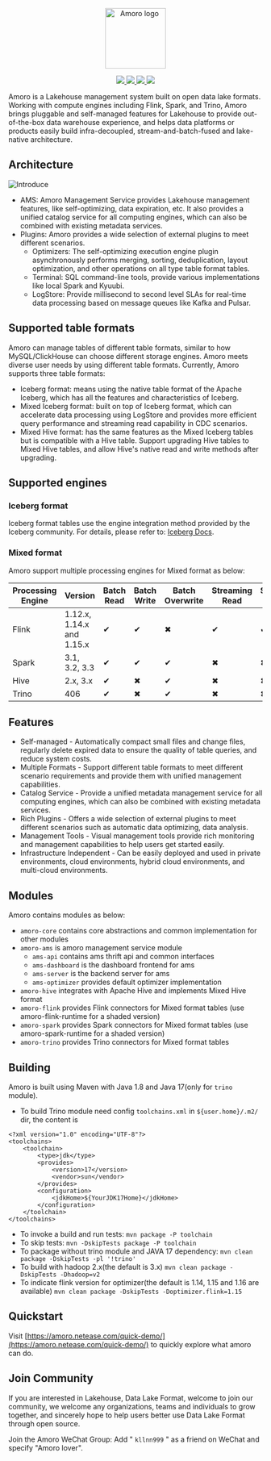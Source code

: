 <!--
 - Licensed to the Apache Software Foundation (ASF) under one
 - or more contributor license agreements.  See the NOTICE file
 - distributed with this work for additional information
 - regarding copyright ownership.  The ASF licenses this file
 - to you under the Apache License, Version 2.0 (the
 - "License"); you may not use this file except in compliance
 - with the License.  You may obtain a copy of the License at
 - 
 -     http://www.apache.org/licenses/LICENSE-2.0
 - 
 - Unless required by applicable law or agreed to in writing, software
 - distributed under the License is distributed on an "AS IS" BASIS,
 - WITHOUT WARRANTIES OR CONDITIONS OF ANY KIND, either express or implied.
 - See the License for the specific language governing permissions and 
 - limitations under the License.
-->
<p align="center">
  <img src="https://amoro.netease.com//img/amoro-logo-icon.png" alt="Amoro logo" height="120px"/>
</p>

<p align="center">
  <a href="https://www.apache.org/licenses/LICENSE-2.0.html">
    <img src="https://img.shields.io/badge/license-Apache%202-4EB1BA.svg" />
  </a>
  <a href="https://github.com/NetEase/arctic/actions/workflows/core-hadoop3-ci.yml">
    <img src="https://github.com/NetEase/arctic/actions/workflows/core-hadoop3-ci.yml/badge.svg" />
  </a>
  <a href="https://github.com/NetEase/arctic/actions/workflows/core-hadoop2-ci.yml">
    <img src="https://github.com/NetEase/arctic/actions/workflows/core-hadoop2-ci.yml/badge.svg" />
  </a>
  <a href="https://github.com/NetEase/arctic/actions/workflows/trino-ci.yml">
    <img src="https://github.com/NetEase/arctic/actions/workflows/trino-ci.yml/badge.svg" />
  </a>
</p>

Amoro is a Lakehouse management system built on open data lake formats.
Working with compute engines including Flink, Spark, and Trino, Amoro brings pluggable and self-managed features for Lakehouse to provide out-of-the-box data warehouse experience,
and helps data platforms or products easily build infra-decoupled, stream-and-batch-fused and lake-native architecture.

## Architecture

![Introduce](https://amoro.netease.com//img/home-content.png)

* AMS: Amoro Management Service provides Lakehouse management features, like self-optimizing, data expiration, etc.
  It also provides a unified catalog service for all computing engines, which can also be combined with existing metadata services.
* Plugins: Amoro provides a wide selection of external plugins to meet different scenarios.
    * Optimizers: The self-optimizing execution engine plugin asynchronously performs merging, sorting, deduplication,
      layout optimization, and other operations on all type table format tables.
    * Terminal: SQL command-line tools, provide various implementations like local Spark and Kyuubi.
    * LogStore: Provide millisecond to second level SLAs for real-time data processing based on message queues like Kafka and Pulsar.

## Supported table formats 

Amoro can manage tables of different table formats, similar to how MySQL/ClickHouse can choose different storage engines.
Amoro meets diverse user needs by using different table formats. Currently, Amoro supports three table formats:

* Iceberg format: means using the native table format of the Apache Iceberg, which has all the features and characteristics of Iceberg.
* Mixed Iceberg format: built on top of Iceberg format, which can accelerate data processing using LogStore 
  and provides more efficient query performance and streaming read capability in CDC scenarios.
* Mixed Hive format: has the same features as the Mixed Iceberg tables but is compatible with a Hive table.
  Support upgrading Hive tables to Mixed Hive tables, and allow Hive's native read and write methods after upgrading.

## Supported engines

### Iceberg format

Iceberg format tables use the engine integration method provided by the Iceberg community.
For details, please refer to: [Iceberg Docs](https://iceberg.apache.org/docs/latest/).

### Mixed format

Amoro support multiple processing engines for Mixed format as below:

| Processing Engine | Version                   | Batch Read  | Batch Write | Batch Overwrite | Streaming Read | Streaming Write | Create Table | Alter Table |
|-------------------|---------------------------|-------------|-------------|-----------------|----------------|-----------------|--------------|-------------|
| Flink             | 1.12.x, 1.14.x and 1.15.x |  &#x2714;   |   &#x2714;   |       &#x2716;   |      &#x2714;   |       &#x2714;   |    &#x2714;   |   &#x2716;   |
| Spark             | 3.1, 3.2, 3.3             |  &#x2714;   |   &#x2714;   |       &#x2714;   |      &#x2716;   |       &#x2716;   |    &#x2714;   |   &#x2714;   |
| Hive              | 2.x, 3.x                  |  &#x2714;  |   &#x2716;  |       &#x2714;  |      &#x2716;  |       &#x2716;  |    &#x2716;  |   &#x2714;  |
| Trino             | 406                       |  &#x2714;  |   &#x2716;  |       &#x2714;  |      &#x2716;  |       &#x2716;  |    &#x2716;  |   &#x2714;  |

## Features

- Self-managed - Automatically compact small files and change files, regularly delete expired data to ensure the quality of table queries, and reduce system costs.
- Multiple Formats - Support different table formats to meet different scenario requirements and provide them with unified management capabilities.
- Catalog Service - Provide a unified metadata management service for all computing engines, which can also be combined with existing metadata services.
- Rich Plugins - Offers a wide selection of external plugins to meet different scenarios such as automatic data optimizing, data analysis.
- Management Tools - Visual management tools provide rich monitoring and management capabilities to help users get started easily.
- Infrastructure Independent - Can be easily deployed and used in private environments, cloud environments, hybrid cloud environments, and multi-cloud environments.

## Modules

Amoro contains modules as below:

- `amoro-core` contains core abstractions and common implementation for other modules
- `amoro-ams` is amoro management service module
    - `ams-api` contains ams thrift api and common interfaces
    - `ams-dashboard` is the dashboard frontend for ams
    - `ams-server` is the backend server for ams
    - `ams-optimizer` provides default optimizer implementation
- `amoro-hive` integrates with Apache Hive and implements Mixed Hive format
- `amoro-flink` provides Flink connectors for Mixed format tables (use amoro-flink-runtime for a shaded version)
- `amoro-spark` provides Spark connectors for Mixed format tables (use amoro-spark-runtime for a shaded version)
- `amoro-trino` provides Trino connectors for Mixed format tables


## Building

Amoro is built using Maven with Java 1.8 and Java 17(only for `trino` module).

* To build Trino module need config `toolchains.xml` in `${user.home}/.m2/` dir, the content is

```
<?xml version="1.0" encoding="UTF-8"?>
<toolchains>
    <toolchain>
        <type>jdk</type>
        <provides>
            <version>17</version>
            <vendor>sun</vendor>
        </provides>
        <configuration>
            <jdkHome>${YourJDK17Home}</jdkHome>
        </configuration>
    </toolchain>
</toolchains>
```

* To invoke a build and run tests: `mvn package -P toolchain`
* To skip tests: `mvn -DskipTests package -P toolchain`
* To package without trino module and JAVA 17 dependency: `mvn clean package -DskipTests -pl '!trino'`
* To build with hadoop 2.x(the default is 3.x) `mvn clean package -DskipTests -Dhadoop=v2`
* To indicate flink version for optimizer(the default is 1.14, 1.15 and 1.16 are available)
`mvn clean package -DskipTests -Doptimizer.flink=1.15`

## Quickstart

Visit [https://amoro.netease.com/quick-demo/](https://amoro.netease.com/quick-demo/) to quickly
explore what amoro can do.

## Join Community

If you are interested in Lakehouse, Data Lake Format, welcome to join our community, we welcome any organizations, teams
and individuals to grow together, and sincerely hope to help users better use Data Lake Format through open source.

Join the Amoro WeChat Group: Add " `kllnn999` " as a friend on WeChat and specify "Amoro lover".
